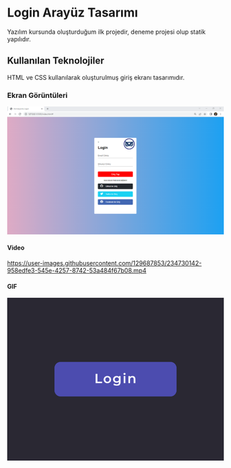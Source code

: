 <h1>Login Arayüz Tasarımı</h1>

Yazılım kursunda oluşturduğum ilk projedir, deneme projesi olup statik yapılıdır.
<h2> Kullanılan Teknolojiler</h2>

HTML ve CSS kullanılarak oluşturulmuş giriş ekranı tasarımıdır.


<h3>Ekran Görüntüleri</h3>

![](screenshots.png)


<h4> Video </h4>



https://user-images.githubusercontent.com/129687853/234730142-958edfe3-545e-4257-8742-53a484f67b08.mp4




<h4> GIF </h4>

![](login.gif)
